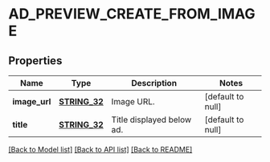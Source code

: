 # AD_PREVIEW_CREATE_FROM_IMAGE

## Properties
Name | Type | Description | Notes
------------ | ------------- | ------------- | -------------
**image_url** | [**STRING_32**](STRING_32.md) | Image URL. | [default to null]
**title** | [**STRING_32**](STRING_32.md) | Title displayed below ad. | [default to null]

[[Back to Model list]](../README.md#documentation-for-models) [[Back to API list]](../README.md#documentation-for-api-endpoints) [[Back to README]](../README.md)


